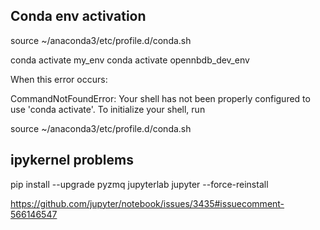 

## Conda env activation 

source ~/anaconda3/etc/profile.d/conda.sh

conda activate my_env
conda activate opennbdb_dev_env


When this error occurs:

CommandNotFoundError: Your shell has not been properly configured to use 'conda activate'.
To initialize your shell, run

source ~/anaconda3/etc/profile.d/conda.sh


## ipykernel problems

pip install --upgrade pyzmq jupyterlab jupyter --force-reinstall

https://github.com/jupyter/notebook/issues/3435#issuecomment-566146547


